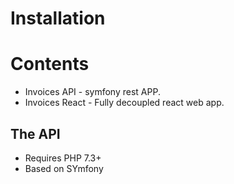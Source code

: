 # Installation

# Contents
 - Invoices API - symfony rest APP.
 - Invoices React - Fully decoupled react web app.

## The API
 - Requires PHP 7.3+
 - Based on SYmfony 